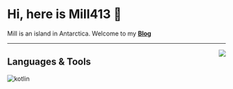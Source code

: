 # Hi, here is Mill413 👋

Mill is an island in Antarctica.
Welcome to my [**Blog**](http://blog.harumill.top/)

----------------------

<a href="https://github.com/anuraghazra/github-readme-stats"><img align="right" src="https://github-readme-stats.vercel.app/api?theme=vue&include_all_commits=true&username=Mill413&show_icons=true&hide_border=true"></a>

## Languages & Tools
![kotlin](https://img.shields.io/badge/%20-kotlin-blue)

